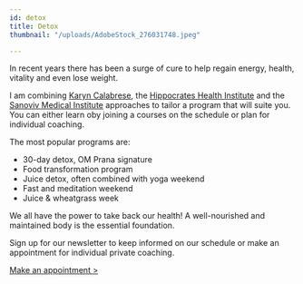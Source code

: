 ```yaml
---
id: detox
title: Detox
thumbnail: "/uploads/AdobeStock_276031748.jpeg"

---
```

In recent years there has been a surge of cure to help regain energy, health, vitality and even lose weight.

I am combining [Karyn Calabrese](https://karynraw.com/), the [Hippocrates Health Institute](https://instituthippocrates.com/) and the [Sanoviv Medical Institute](https://www.sanoviv.com/) approaches to tailor a program that will suite you. You can either learn oby joining a courses on the schedule or plan for individual coaching.

The most popular programs are:

* 30-day detox, OM Prana signature
* Food transformation program
* Juice detox, often combined with yoga weekend
* Fast and meditation weekend
* Juice & wheatgrass week

We all have the power to take back our health! A well-nourished and maintained body is the essential foundation.

Sign up for our newsletter to keep informed on our schedule or make an appointment for individual private coaching.

[Make an appointment >](https://www.gorendezvous.com/homepage/111690)